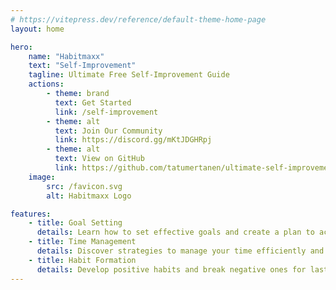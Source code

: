 ```yaml
---
# https://vitepress.dev/reference/default-theme-home-page
layout: home

hero:
    name: "Habitmaxx"
    text: "Self-Improvement"
    tagline: Ultimate Free Self-Improvement Guide
    actions:
        - theme: brand
          text: Get Started
          link: /self-improvement
        - theme: alt
          text: Join Our Community
          link: https://discord.gg/mKtJDGHRpj
        - theme: alt
          text: View on GitHub
          link: https://github.com/tatumertanen/ultimate-self-improvement-guide
    image:
        src: /favicon.svg
        alt: Habitmaxx Logo

features:
    - title: Goal Setting
      details: Learn how to set effective goals and create a plan to achieve them
    - title: Time Management
      details: Discover strategies to manage your time efficiently and boost productivity
    - title: Habit Formation
      details: Develop positive habits and break negative ones for lasting self-improvement
---
```

